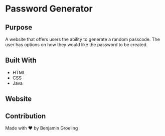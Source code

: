# Password Generator

## Purpose
A website that offers users the ability to generate a random passcode. The user has options on how they would like the password to be created. 

## Built With
* HTML
* CSS
* Java

## Website


## Contribution
Made with ❤️ by Benjamin Groeling


